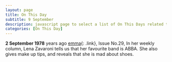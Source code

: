 ```yaml
---
layout: page
title: On This Day
subtitle: 9 September
description: javascript page to select a list of On This Days related to Lena Zavaroni.
categories: [On This Day]
---
```


**2 September 1978**
<span id="age1"></span> years ago [emma](/comics/emma/1978/09/09/emma.html){: .link}, Issue No.29, In her weekly column, Lena Zavaroni tells us that her favourite band is ABBA. She also gives make up tips, and reveals that she is mad about shoes.

<style>
.link {text-decoration: underline;font-weight: bold;}
</style>

<!-- Script for calculating number of years ago -->
<script>
var dob = '19780909';
var year = Number(dob.substr(0, 4));
var month = Number(dob.substr(4, 2)) - 1;
var day = Number(dob.substr(6, 2));
var today = new Date();
var age1 = today.getFullYear() - year;
if (today.getMonth() < month || (today.getMonth() == month && today.getDate() < day)) {
age1--;
}
document.getElementById("age1").innerHTML=age1;
</script>
